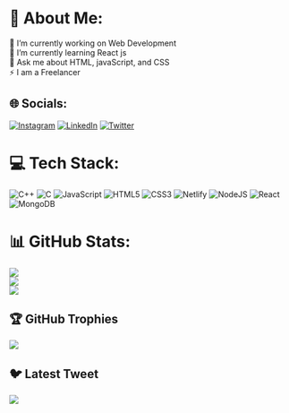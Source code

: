 # 💫 About Me:
🔭 I’m currently working on Web Development<br>🌱 I’m currently learning React js <br>💬 Ask me about HTML, javaScript, and CSS<br>⚡ I am a Freelancer


## 🌐 Socials:
[![Instagram](https://img.shields.io/badge/Instagram-%23E4405F.svg?logo=Instagram&logoColor=white)](https://instagram.com/ig.akhilsharma) [![LinkedIn](https://img.shields.io/badge/LinkedIn-%230077B5.svg?logo=linkedin&logoColor=white)](https://linkedin.com/in/kaku.) [![Twitter](https://img.shields.io/badge/Twitter-%231DA1F2.svg?logo=Twitter&logoColor=white)](https://twitter.com/ig_akhilsharma) 

# 💻 Tech Stack:
![C++](https://img.shields.io/badge/c++-%2300599C.svg?style=flat&logo=c%2B%2B&logoColor=white) ![C](https://img.shields.io/badge/c-%2300599C.svg?style=flat&logo=c&logoColor=white) ![JavaScript](https://img.shields.io/badge/javascript-%23323330.svg?style=flat&logo=javascript&logoColor=%23F7DF1E) ![HTML5](https://img.shields.io/badge/html5-%23E34F26.svg?style=flat&logo=html5&logoColor=white) ![CSS3](https://img.shields.io/badge/css3-%231572B6.svg?style=flat&logo=css3&logoColor=white) ![Netlify](https://img.shields.io/badge/netlify-%23000000.svg?style=flat&logo=netlify&logoColor=#00C7B7) ![NodeJS](https://img.shields.io/badge/node.js-6DA55F?style=flat&logo=node.js&logoColor=white) ![React](https://img.shields.io/badge/react-%2320232a.svg?style=flat&logo=react&logoColor=%2361DAFB) ![MongoDB](https://img.shields.io/badge/MongoDB-%234ea94b.svg?style=flat&logo=mongodb&logoColor=white)
# 📊 GitHub Stats:
![](https://github-readme-stats.vercel.app/api?username=kakuakhil&theme=city_light&hide_border=false&include_all_commits=true&count_private=true)<br/>
![](https://github-readme-streak-stats.herokuapp.com/?user=kakuakhil&theme=city_light&hide_border=false)<br/>
![](https://github-readme-stats.vercel.app/api/top-langs/?username=kakuakhil&theme=city_light&hide_border=false&include_all_commits=true&count_private=true&layout=compact)

## 🏆 GitHub Trophies
![](https://github-profile-trophy.vercel.app/?username=kakuakhil&theme=radical&no-frame=false&no-bg=true&margin-w=4)

## 🐦 Latest Tweet
[![](https://gtce.itsvg.in/api?username=ig_akhilsharma)](https://github.com/VishwaGauravIn/github-twitter-card-embed)

<!-- Proudly created with GPRM ( https://gprm.itsvg.in ) -->
